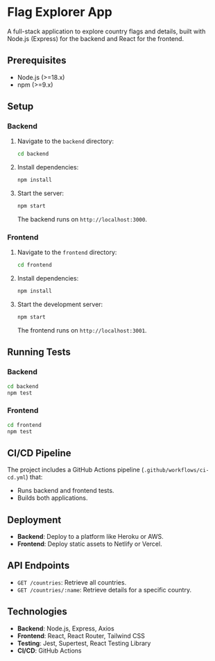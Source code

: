 # Flag Explorer App

A full-stack application to explore country flags and details, built with Node.js (Express) for the backend and React for the frontend.

## Prerequisites
- Node.js (>=18.x)
- npm (>=9.x)

## Setup

### Backend
1. Navigate to the `backend` directory:
   ```bash
   cd backend
   ```
2. Install dependencies:
   ```bash
   npm install
   ```
3. Start the server:
   ```bash
   npm start
   ```
   The backend runs on `http://localhost:3000`.

### Frontend
1. Navigate to the `frontend` directory:
   ```bash
   cd frontend
   ```
2. Install dependencies:
   ```bash
   npm install
   ```
3. Start the development server:
   ```bash
   npm start
   ```
   The frontend runs on `http://localhost:3001`.

## Running Tests

### Backend
```bash
cd backend
npm test
```

### Frontend
```bash
cd frontend
npm test
```

## CI/CD Pipeline
The project includes a GitHub Actions pipeline (`.github/workflows/ci-cd.yml`) that:
- Runs backend and frontend tests.
- Builds both applications.

## Deployment
- **Backend**: Deploy to a platform like Heroku or AWS.
- **Frontend**: Deploy static assets to Netlify or Vercel.

## API Endpoints
- `GET /countries`: Retrieve all countries.
- `GET /countries/:name`: Retrieve details for a specific country.

## Technologies
- **Backend**: Node.js, Express, Axios
- **Frontend**: React, React Router, Tailwind CSS
- **Testing**: Jest, Supertest, React Testing Library
- **CI/CD**: GitHub Actions
